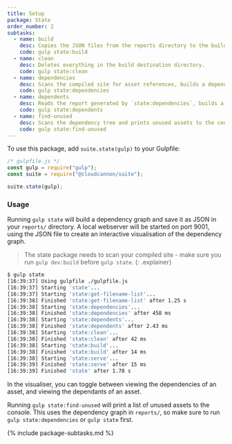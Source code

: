 ```yaml
---
title: Setup
package: State
order_number: 2
subtasks:
  - name: build
    desc: Copies the JSON files from the reports directory to the build destination directory, along with an HTML template. This acts as a static site you can use to visualise dependencies.
    code: gulp state:build
  - name: clean
    desc: Deletes everything in the build destination directory.
    code: gulp state:clean
  - name: dependencies
    desc: Scans the compiled site for asset references, builds a dependency graph, and creates a JSON file report in the reports directory.
    code: gulp state:dependencies
  - name: dependents
    desc: Reads the report generated by `state:dependencies`, builds a reversed graph, and creates a JSON file in the reports directory. Make sure to run `gulp state:dependencies` first, if you are running this subtask manually.
    code: gulp state:dependents
  - name: find-unused
    desc: Scans the dependency tree and prints unused assets to the console. Make sure to run `gulp state:dependencies` first.
    code: gulp state:find-unused
---
```

To use this package, add `suite.state(gulp)` to your Gulpfile:

```js
/* gulpfile.js */
const gulp = require("gulp");
const suite = require("@cloudcannon/suite");

suite.state(gulp);
```

### Usage

Running `gulp state` will build a dependency graph and save it as JSON in your `reports/` directory. A local webserver will be started on port 9001, using the JSON file to create an interactive visualisation of the dependency graph.

> The state package needs to scan your compiled site - make sure you run `gulp dev:build` before `gulp state`.
{: .explainer}

```sh
$ gulp state
[16:39:37] Using gulpfile ./gulpfile.js
[16:39:37] Starting 'state'...
[16:39:37] Starting 'state:get-filename-list'...
[16:39:38] Finished 'state:get-filename-list' after 1.25 s
[16:39:38] Starting 'state:dependencies'...
[16:39:38] Finished 'state:dependencies' after 458 ms
[16:39:38] Starting 'state:dependents'...
[16:39:38] Finished 'state:dependents' after 2.43 ms
[16:39:38] Starting 'state:clean'...
[16:39:38] Finished 'state:clean' after 42 ms
[16:39:38] Starting 'state:build'...
[16:39:38] Finished 'state:build' after 14 ms
[16:39:38] Starting 'state:serve'...
[16:39:39] Finished 'state:serve' after 15 ms
[16:39:39] Finished 'state' after 1.78 s
```

In the visualiser, you can toggle between viewing the dependencies of an asset, and viewing the dependants of an asset.


Running `gulp state:find-unused` will print a list of unused assets to the console. This uses the dependency graph in `reports/`, so make sure to run `gulp state:dependencies` or `gulp state` first.

{% include package-subtasks.md %}
